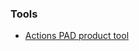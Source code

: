 ### Tools

* [Actions PAD product tool](https://github.com/ponyatov/ATM7029/releases/download/190806/Pad_Product_Tool_1.04_01.rar)
